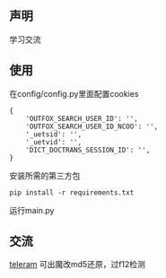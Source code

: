 ## 声明
学习交流

## 使用
在config/config.py里面配置cookies 
```
{
    'OUTFOX_SEARCH_USER_ID': '',
    'OUTFOX_SEARCH_USER_ID_NCOO': '',
    '_uetsid': '',
    '_uetvid': '',
    'DICT_DOCTRANS_SESSION_ID': '',
}
```
安装所需的第三方包   
```angular2html
pip install -r requirements.txt
```
运行main.py


## 交流
[teleram](https://t.me/lihuhuhuhu)
可出魔改md5还原，过f12检测